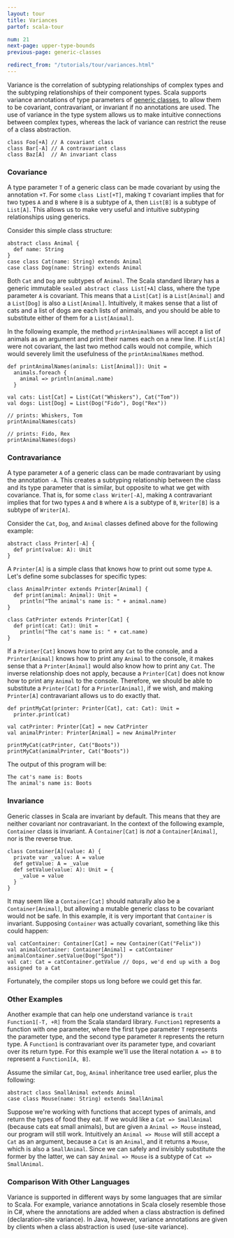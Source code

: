 ```yaml
---
layout: tour
title: Variances
partof: scala-tour

num: 21
next-page: upper-type-bounds
previous-page: generic-classes

redirect_from: "/tutorials/tour/variances.html"
---
```


Variance is the correlation of subtyping relationships of complex types and the subtyping relationships of their component types. Scala supports variance annotations of type parameters of [generic classes](generic-classes.html), to allow them to be covariant, contravariant, or invariant if no annotations are used. The use of variance in the type system allows us to make intuitive connections between complex types, whereas the lack of variance can restrict the reuse of a class abstraction.

```tut
class Foo[+A] // A covariant class
class Bar[-A] // A contravariant class
class Baz[A]  // An invariant class
```

### Covariance

A type parameter `T` of a generic class can be made covariant by using the annotation `+T`. For some `class List[+T]`, making  `T` covariant implies that for two types `A` and `B` where `B` is a subtype of `A`, then `List[B]` is a subtype of `List[A]`. This allows us to make very useful and intuitive subtyping relationships using generics.

Consider this simple class structure:

```tut
abstract class Animal {
  def name: String
}
case class Cat(name: String) extends Animal
case class Dog(name: String) extends Animal
```

Both `Cat` and `Dog` are subtypes of `Animal`. The Scala standard library has a generic immutable `sealed abstract class List[+A]` class, where the type parameter `A` is covariant. This means that a `List[Cat]` is a `List[Animal]` and a `List[Dog]` is also a `List[Animal]`. Intuitively, it makes sense that a list of cats and a list of dogs are each lists of animals, and you should be able to substitute either of them for a `List[Animal]`.

In the following example, the method `printAnimalNames` will accept a list of animals as an argument and print their names each on a new line. If `List[A]` were not covariant, the last two method calls would not compile, which would severely limit the usefulness of the `printAnimalNames` method.

```tut
def printAnimalNames(animals: List[Animal]): Unit =
  animals.foreach {
    animal => println(animal.name)
  }

val cats: List[Cat] = List(Cat("Whiskers"), Cat("Tom"))
val dogs: List[Dog] = List(Dog("Fido"), Dog("Rex"))

// prints: Whiskers, Tom
printAnimalNames(cats)

// prints: Fido, Rex
printAnimalNames(dogs)
```

### Contravariance

A type parameter `A` of a generic class can be made contravariant by using the annotation `-A`. This creates a subtyping relationship between the class and its type parameter that is similar, but opposite to what we get with covariance. That is, for some `class Writer[-A]`, making `A` contravariant implies that for two types `A` and `B` where `A` is a subtype of `B`, `Writer[B]` is a subtype of `Writer[A]`.

Consider the `Cat`, `Dog`, and `Animal` classes defined above for the following example:

```tut
abstract class Printer[-A] {
  def print(value: A): Unit
}
```

A `Printer[A]` is a simple class that knows how to print out some type `A`. Let's define some subclasses for specific types:

```tut
class AnimalPrinter extends Printer[Animal] {
  def print(animal: Animal): Unit =
    println("The animal's name is: " + animal.name)
}

class CatPrinter extends Printer[Cat] {
  def print(cat: Cat): Unit =
    println("The cat's name is: " + cat.name)
}
```

If a `Printer[Cat]` knows how to print any `Cat` to the console, and a `Printer[Animal]` knows how to print any `Animal` to the console, it makes sense that a `Printer[Animal]` would also know how to print any `Cat`. The inverse relationship does not apply, because a `Printer[Cat]` does not know how to print any `Animal` to the console. Therefore, we should be able to substitute a `Printer[Cat]` for a `Printer[Animal]`, if we wish, and making `Printer[A]` contravariant allows us to do exactly that.

```tut
def printMyCat(printer: Printer[Cat], cat: Cat): Unit =
  printer.print(cat)

val catPrinter: Printer[Cat] = new CatPrinter
val animalPrinter: Printer[Animal] = new AnimalPrinter

printMyCat(catPrinter, Cat("Boots"))
printMyCat(animalPrinter, Cat("Boots"))
```

The output of this program will be:

```
The cat's name is: Boots
The animal's name is: Boots
```

### Invariance

Generic classes in Scala are invariant by default. This means that they are neither covariant nor contravariant. In the context of the following example, `Container` class is invariant. A `Container[Cat]` is _not_ a `Container[Animal]`, nor is the reverse true.

```tut
class Container[A](value: A) {
  private var _value: A = value
  def getValue: A = _value
  def setValue(value: A): Unit = {
    _value = value
  }
}
```

It may seem like a `Container[Cat]` should naturally also be a `Container[Animal]`, but allowing a mutable generic class to be covariant would not be safe.  In this example, it is very important that `Container` is invariant. Supposing `Container` was actually covariant, something like this could happen:

```
val catContainer: Container[Cat] = new Container(Cat("Felix"))
val animalContainer: Container[Animal] = catContainer
animalContainer.setValue(Dog("Spot"))
val cat: Cat = catContainer.getValue // Oops, we'd end up with a Dog assigned to a Cat
```

Fortunately, the compiler stops us long before we could get this far.

### Other Examples

Another example that can help one understand variance is `trait Function1[-T, +R]` from the Scala standard library. `Function1` represents a function with one parameter, where the first type parameter `T` represents the parameter type, and the second type parameter `R` represents the return type. A `Function1` is contravariant over its parameter type, and covariant over its return type. For this example we'll use the literal notation `A => B` to represent a `Function1[A, B]`.

Assume the similar `Cat`, `Dog`, `Animal` inheritance tree used earlier, plus the following:

```tut
abstract class SmallAnimal extends Animal
case class Mouse(name: String) extends SmallAnimal
```

Suppose we're working with functions that accept types of animals, and return the types of food they eat. If we would like a `Cat => SmallAnimal` (because cats eat small animals), but are given a `Animal => Mouse` instead, our program will still work. Intuitively an `Animal => Mouse` will still accept a `Cat` as an argument, because a `Cat` is an `Animal`, and it returns a `Mouse`, which is also a `SmallAnimal`. Since we can safely and invisibly substitute the former by the latter, we can say `Animal => Mouse` is a subtype of `Cat => SmallAnimal`.

### Comparison With Other Languages

Variance is supported in different ways by some languages that are similar to Scala. For example, variance annotations in Scala closely resemble those in C#, where the annotations are added when a class abstraction is defined (declaration-site variance). In Java, however, variance annotations are given by clients when a class abstraction is used (use-site variance).
